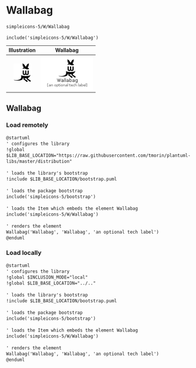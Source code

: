 # Wallabag


```text
simpleicons-5/W/Wallabag
```

```text
include('simpleicons-5/W/Wallabag')
```



| Illustration | Wallabag |
| :---: | :---: |
| ![illustration for Illustration](../../simpleicons-5/W/Wallabag.png) | ![illustration for Wallabag](../../simpleicons-5/W/Wallabag.Local.png) |




## Wallabag

### Load remotely
```plantuml
@startuml
' configures the library
!global $LIB_BASE_LOCATION="https://raw.githubusercontent.com/tmorin/plantuml-libs/master/distribution"

' loads the library's bootstrap
!include $LIB_BASE_LOCATION/bootstrap.puml

' loads the package bootstrap
include('simpleicons-5/bootstrap')

' loads the Item which embeds the element Wallabag
include('simpleicons-5/W/Wallabag')

' renders the element
Wallabag('Wallabag', 'Wallabag', 'an optional tech label')
@enduml
```

### Load locally
```plantuml
@startuml
' configures the library
!global $INCLUSION_MODE="local"
!global $LIB_BASE_LOCATION="../.."

' loads the library's bootstrap
!include $LIB_BASE_LOCATION/bootstrap.puml

' loads the package bootstrap
include('simpleicons-5/bootstrap')

' loads the Item which embeds the element Wallabag
include('simpleicons-5/W/Wallabag')

' renders the element
Wallabag('Wallabag', 'Wallabag', 'an optional tech label')
@enduml
```

